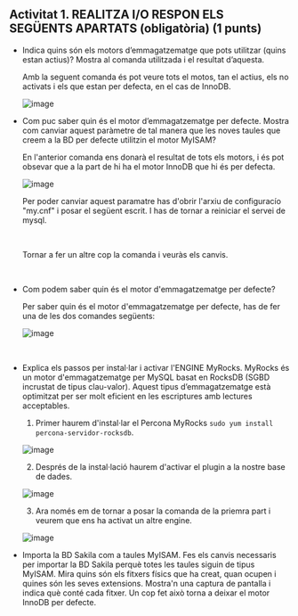 <h2>Activitat 1. REALITZA I/O RESPON ELS SEGÜENTS APARTATS (obligatòria) (1 punts)</h2>

* Indica quins són els motors d’emmagatzematge que pots utilitzar (quins estan actius)? Mostra al comanda utilitzada i el resultat d’aquesta.

  Amb la seguent comanda és pot veure tots el motos, tan el actius, els no activats i els que estan per defecta, en el cas de InnoDB.
  
  ![image](https://user-images.githubusercontent.com/80846119/157502645-00a2b9ec-a37b-48f6-980f-22d277893bef.png)
  <br>
  
* Com puc saber quin és el motor d’emmagatzematge per defecte. Mostra com canviar aquest paràmetre de tal manera que les noves taules que creem a la BD per defecte utilitzin el
  motor MyISAM?
  
  En l'anterior comanda ens donarà el resultat de tots els motors, i és pot obsevar que a la part de <suport> hi ha el motor InnoDB que hi és per defecta.
  
  ![image](https://user-images.githubusercontent.com/80846119/157502968-7ef11269-b809-49c6-b17c-0749f10504ed.png)
  <br>
  
  Per poder canviar aquest paramatre has d'obrir l'arxiu de configuracío "my.cnf" i posar el següent escrit. I has de tornar a reiniciar el servei de mysql.
  
  <br>
  
  Tornar a fer un altre cop la comanda i veuràs els canvis.
  
  <br>
  
* Com podem saber quin és el motor d'emmagatzematge per defecte?
  
  Per saber quin és el motor d'emmagatzematge per defecte, has de fer una de les dos comandes següents:
  
  ![image](https://user-images.githubusercontent.com/80846119/157504853-1694be06-2349-4b61-8c9b-2a70b809d34a.png)

  <br>
  
* Explica els passos per instal·lar i activar l'ENGINE MyRocks. MyRocks és un motor d'emmagatzematge per MySQL basat en RocksDB (SGBD incrustat de tipus clau-valor). Aquest tipus d’emmagatzematge està optimitzat per ser molt eficient en les escriptures amb lectures acceptables.
  
  
  1. Primer haurem d'instal·lar el Percona MyRocks `sudo yum install percona-servidor-rocksdb`.
  
    ![image](https://user-images.githubusercontent.com/80846119/157505660-2cdc0cd3-1e8e-4a8a-b217-758d4c1c66c9.png)
    <br>
  
  2. Després de la instal·lació haurem d'activar el plugin a la nostre base de dades.
     
    ![image](https://user-images.githubusercontent.com/80846119/157506795-ebe2ade0-ea9d-43f5-9117-75b874584059.png)
    <br>
  
  3. Ara només em de tornar a posar la comanda de la priemra part i veurem que ens ha activat un altre engine.
  
    ![image](https://user-images.githubusercontent.com/80846119/157507257-e12449ed-dda9-4991-8b0c-03b780150d8b.png)
    <br>

  
* Importa la BD Sakila com a taules MyISAM. Fes els canvis necessaris per importar la BD Sakila perquè totes les taules siguin de tipus MyISAM. Mira quins són els fitxers físics que ha creat, quan ocupen i quines són les seves extensions. Mostra'n una captura de pantalla i indica què conté cada fitxer. Un cop fet això torna a deixar el motor InnoDB per defecte.
  
  
  

  
  
